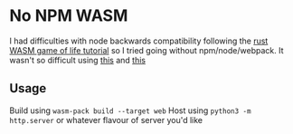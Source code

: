# No NPM WASM
I had difficulties with node backwards compatibility following the [rust WASM game of life tutorial](https://rustwasm.github.io/docs/book/introduction.html) so I tried going without npm/node/webpack.
It wasn't so difficult using [this](https://lionturkey.github.io/posts/rustwasm/rustwasm.html) and [this](https://rustwasm.github.io/docs/wasm-bindgen/examples/without-a-bundler.html)

## Usage
Build using `wasm-pack build --target web`
Host using `python3 -m http.server` or whatever flavour of server you'd like

